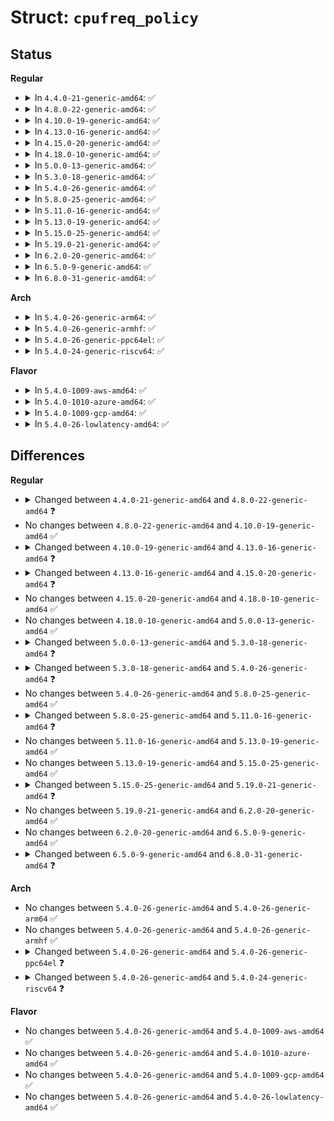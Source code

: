 # Struct: <code>cpufreq_policy</code>

## Status
<b>Regular</b>
<ul>
<li>
<details>
<summary>In <code>4.4.0-21-generic-amd64</code>: ✅</summary>

```c
struct cpufreq_policy {
    cpumask_var_t cpus;
    cpumask_var_t related_cpus;
    cpumask_var_t real_cpus;
    unsigned int shared_type;
    unsigned int cpu;
    struct clk * clk;
    struct cpufreq_cpuinfo cpuinfo;
    unsigned int min;
    unsigned int max;
    unsigned int cur;
    unsigned int restore_freq;
    unsigned int suspend_freq;
    unsigned int policy;
    unsigned int last_policy;
    struct cpufreq_governor * governor;
    void * governor_data;
    bool governor_enabled;
    char[16] last_governor;
    struct work_struct update;
    struct cpufreq_user_policy user_policy;
    struct cpufreq_frequency_table * freq_table;
    struct list_head policy_list;
    struct kobject kobj;
    struct completion kobj_unregister;
    struct rw_semaphore rwsem;
    bool transition_ongoing;
    spinlock_t transition_lock;
    wait_queue_head_t transition_wait;
    struct task_struct * transition_task;
    struct cpufreq_stats * stats;
    void * driver_data;
}
```
</details>
</li>
<li>
<details>
<summary>In <code>4.8.0-22-generic-amd64</code>: ✅</summary>

```c
struct cpufreq_policy {
    cpumask_var_t cpus;
    cpumask_var_t related_cpus;
    cpumask_var_t real_cpus;
    unsigned int shared_type;
    unsigned int cpu;
    struct clk * clk;
    struct cpufreq_cpuinfo cpuinfo;
    unsigned int min;
    unsigned int max;
    unsigned int cur;
    unsigned int restore_freq;
    unsigned int suspend_freq;
    unsigned int policy;
    unsigned int last_policy;
    struct cpufreq_governor * governor;
    void * governor_data;
    char[16] last_governor;
    struct work_struct update;
    struct cpufreq_user_policy user_policy;
    struct cpufreq_frequency_table * freq_table;
    enum cpufreq_table_sorting freq_table_sorted;
    struct list_head policy_list;
    struct kobject kobj;
    struct completion kobj_unregister;
    struct rw_semaphore rwsem;
    bool fast_switch_possible;
    bool fast_switch_enabled;
    unsigned int cached_target_freq;
    int cached_resolved_idx;
    bool transition_ongoing;
    spinlock_t transition_lock;
    wait_queue_head_t transition_wait;
    struct task_struct * transition_task;
    struct cpufreq_stats * stats;
    void * driver_data;
}
```
</details>
</li>
<li>
<details>
<summary>In <code>4.10.0-19-generic-amd64</code>: ✅</summary>

```c
struct cpufreq_policy {
    cpumask_var_t cpus;
    cpumask_var_t related_cpus;
    cpumask_var_t real_cpus;
    unsigned int shared_type;
    unsigned int cpu;
    struct clk * clk;
    struct cpufreq_cpuinfo cpuinfo;
    unsigned int min;
    unsigned int max;
    unsigned int cur;
    unsigned int restore_freq;
    unsigned int suspend_freq;
    unsigned int policy;
    unsigned int last_policy;
    struct cpufreq_governor * governor;
    void * governor_data;
    char[16] last_governor;
    struct work_struct update;
    struct cpufreq_user_policy user_policy;
    struct cpufreq_frequency_table * freq_table;
    enum cpufreq_table_sorting freq_table_sorted;
    struct list_head policy_list;
    struct kobject kobj;
    struct completion kobj_unregister;
    struct rw_semaphore rwsem;
    bool fast_switch_possible;
    bool fast_switch_enabled;
    unsigned int cached_target_freq;
    int cached_resolved_idx;
    bool transition_ongoing;
    spinlock_t transition_lock;
    wait_queue_head_t transition_wait;
    struct task_struct * transition_task;
    struct cpufreq_stats * stats;
    void * driver_data;
}
```
</details>
</li>
<li>
<details>
<summary>In <code>4.13.0-16-generic-amd64</code>: ✅</summary>

```c
struct cpufreq_policy {
    cpumask_var_t cpus;
    cpumask_var_t related_cpus;
    cpumask_var_t real_cpus;
    unsigned int shared_type;
    unsigned int cpu;
    struct clk * clk;
    struct cpufreq_cpuinfo cpuinfo;
    unsigned int min;
    unsigned int max;
    unsigned int cur;
    unsigned int restore_freq;
    unsigned int suspend_freq;
    unsigned int policy;
    unsigned int last_policy;
    struct cpufreq_governor * governor;
    void * governor_data;
    char[16] last_governor;
    struct work_struct update;
    struct cpufreq_user_policy user_policy;
    struct cpufreq_frequency_table * freq_table;
    enum cpufreq_table_sorting freq_table_sorted;
    struct list_head policy_list;
    struct kobject kobj;
    struct completion kobj_unregister;
    struct rw_semaphore rwsem;
    bool fast_switch_possible;
    bool fast_switch_enabled;
    unsigned int transition_delay_us;
    unsigned int cached_target_freq;
    int cached_resolved_idx;
    bool transition_ongoing;
    spinlock_t transition_lock;
    wait_queue_head_t transition_wait;
    struct task_struct * transition_task;
    struct cpufreq_stats * stats;
    void * driver_data;
}
```
</details>
</li>
<li>
<details>
<summary>In <code>4.15.0-20-generic-amd64</code>: ✅</summary>

```c
struct cpufreq_policy {
    cpumask_var_t cpus;
    cpumask_var_t related_cpus;
    cpumask_var_t real_cpus;
    unsigned int shared_type;
    unsigned int cpu;
    struct clk * clk;
    struct cpufreq_cpuinfo cpuinfo;
    unsigned int min;
    unsigned int max;
    unsigned int cur;
    unsigned int restore_freq;
    unsigned int suspend_freq;
    unsigned int policy;
    unsigned int last_policy;
    struct cpufreq_governor * governor;
    void * governor_data;
    char[16] last_governor;
    struct work_struct update;
    struct cpufreq_user_policy user_policy;
    struct cpufreq_frequency_table * freq_table;
    enum cpufreq_table_sorting freq_table_sorted;
    struct list_head policy_list;
    struct kobject kobj;
    struct completion kobj_unregister;
    struct rw_semaphore rwsem;
    bool fast_switch_possible;
    bool fast_switch_enabled;
    unsigned int transition_delay_us;
    bool dvfs_possible_from_any_cpu;
    unsigned int cached_target_freq;
    int cached_resolved_idx;
    bool transition_ongoing;
    spinlock_t transition_lock;
    wait_queue_head_t transition_wait;
    struct task_struct * transition_task;
    struct cpufreq_stats * stats;
    void * driver_data;
}
```
</details>
</li>
<li>
<details>
<summary>In <code>4.18.0-10-generic-amd64</code>: ✅</summary>

```c
struct cpufreq_policy {
    cpumask_var_t cpus;
    cpumask_var_t related_cpus;
    cpumask_var_t real_cpus;
    unsigned int shared_type;
    unsigned int cpu;
    struct clk * clk;
    struct cpufreq_cpuinfo cpuinfo;
    unsigned int min;
    unsigned int max;
    unsigned int cur;
    unsigned int restore_freq;
    unsigned int suspend_freq;
    unsigned int policy;
    unsigned int last_policy;
    struct cpufreq_governor * governor;
    void * governor_data;
    char[16] last_governor;
    struct work_struct update;
    struct cpufreq_user_policy user_policy;
    struct cpufreq_frequency_table * freq_table;
    enum cpufreq_table_sorting freq_table_sorted;
    struct list_head policy_list;
    struct kobject kobj;
    struct completion kobj_unregister;
    struct rw_semaphore rwsem;
    bool fast_switch_possible;
    bool fast_switch_enabled;
    unsigned int transition_delay_us;
    bool dvfs_possible_from_any_cpu;
    unsigned int cached_target_freq;
    int cached_resolved_idx;
    bool transition_ongoing;
    spinlock_t transition_lock;
    wait_queue_head_t transition_wait;
    struct task_struct * transition_task;
    struct cpufreq_stats * stats;
    void * driver_data;
}
```
</details>
</li>
<li>
<details>
<summary>In <code>5.0.0-13-generic-amd64</code>: ✅</summary>

```c
struct cpufreq_policy {
    cpumask_var_t cpus;
    cpumask_var_t related_cpus;
    cpumask_var_t real_cpus;
    unsigned int shared_type;
    unsigned int cpu;
    struct clk * clk;
    struct cpufreq_cpuinfo cpuinfo;
    unsigned int min;
    unsigned int max;
    unsigned int cur;
    unsigned int restore_freq;
    unsigned int suspend_freq;
    unsigned int policy;
    unsigned int last_policy;
    struct cpufreq_governor * governor;
    void * governor_data;
    char[16] last_governor;
    struct work_struct update;
    struct cpufreq_user_policy user_policy;
    struct cpufreq_frequency_table * freq_table;
    enum cpufreq_table_sorting freq_table_sorted;
    struct list_head policy_list;
    struct kobject kobj;
    struct completion kobj_unregister;
    struct rw_semaphore rwsem;
    bool fast_switch_possible;
    bool fast_switch_enabled;
    unsigned int transition_delay_us;
    bool dvfs_possible_from_any_cpu;
    unsigned int cached_target_freq;
    int cached_resolved_idx;
    bool transition_ongoing;
    spinlock_t transition_lock;
    wait_queue_head_t transition_wait;
    struct task_struct * transition_task;
    struct cpufreq_stats * stats;
    void * driver_data;
}
```
</details>
</li>
<li>
<details>
<summary>In <code>5.3.0-18-generic-amd64</code>: ✅</summary>

```c
struct cpufreq_policy {
    cpumask_var_t cpus;
    cpumask_var_t related_cpus;
    cpumask_var_t real_cpus;
    unsigned int shared_type;
    unsigned int cpu;
    struct clk * clk;
    struct cpufreq_cpuinfo cpuinfo;
    unsigned int min;
    unsigned int max;
    unsigned int cur;
    unsigned int restore_freq;
    unsigned int suspend_freq;
    unsigned int policy;
    unsigned int last_policy;
    struct cpufreq_governor * governor;
    void * governor_data;
    char[16] last_governor;
    struct work_struct update;
    struct dev_pm_qos_request * min_freq_req;
    struct dev_pm_qos_request * max_freq_req;
    struct cpufreq_frequency_table * freq_table;
    enum cpufreq_table_sorting freq_table_sorted;
    struct list_head policy_list;
    struct kobject kobj;
    struct completion kobj_unregister;
    struct rw_semaphore rwsem;
    bool fast_switch_possible;
    bool fast_switch_enabled;
    unsigned int transition_delay_us;
    bool dvfs_possible_from_any_cpu;
    unsigned int cached_target_freq;
    int cached_resolved_idx;
    bool transition_ongoing;
    spinlock_t transition_lock;
    wait_queue_head_t transition_wait;
    struct task_struct * transition_task;
    struct cpufreq_stats * stats;
    void * driver_data;
    struct thermal_cooling_device * cdev;
    struct notifier_block nb_min;
    struct notifier_block nb_max;
}
```
</details>
</li>
<li>
<details>
<summary>In <code>5.4.0-26-generic-amd64</code>: ✅</summary>

```c
struct cpufreq_policy {
    cpumask_var_t cpus;
    cpumask_var_t related_cpus;
    cpumask_var_t real_cpus;
    unsigned int shared_type;
    unsigned int cpu;
    struct clk * clk;
    struct cpufreq_cpuinfo cpuinfo;
    unsigned int min;
    unsigned int max;
    unsigned int cur;
    unsigned int restore_freq;
    unsigned int suspend_freq;
    unsigned int policy;
    unsigned int last_policy;
    struct cpufreq_governor * governor;
    void * governor_data;
    char[16] last_governor;
    struct work_struct update;
    struct freq_constraints constraints;
    struct freq_qos_request * min_freq_req;
    struct freq_qos_request * max_freq_req;
    struct cpufreq_frequency_table * freq_table;
    enum cpufreq_table_sorting freq_table_sorted;
    struct list_head policy_list;
    struct kobject kobj;
    struct completion kobj_unregister;
    struct rw_semaphore rwsem;
    bool fast_switch_possible;
    bool fast_switch_enabled;
    unsigned int transition_delay_us;
    bool dvfs_possible_from_any_cpu;
    unsigned int cached_target_freq;
    int cached_resolved_idx;
    bool transition_ongoing;
    spinlock_t transition_lock;
    wait_queue_head_t transition_wait;
    struct task_struct * transition_task;
    struct cpufreq_stats * stats;
    void * driver_data;
    struct thermal_cooling_device * cdev;
    struct notifier_block nb_min;
    struct notifier_block nb_max;
}
```
</details>
</li>
<li>
<details>
<summary>In <code>5.8.0-25-generic-amd64</code>: ✅</summary>

```c
struct cpufreq_policy {
    cpumask_var_t cpus;
    cpumask_var_t related_cpus;
    cpumask_var_t real_cpus;
    unsigned int shared_type;
    unsigned int cpu;
    struct clk * clk;
    struct cpufreq_cpuinfo cpuinfo;
    unsigned int min;
    unsigned int max;
    unsigned int cur;
    unsigned int restore_freq;
    unsigned int suspend_freq;
    unsigned int policy;
    unsigned int last_policy;
    struct cpufreq_governor * governor;
    void * governor_data;
    char[16] last_governor;
    struct work_struct update;
    struct freq_constraints constraints;
    struct freq_qos_request * min_freq_req;
    struct freq_qos_request * max_freq_req;
    struct cpufreq_frequency_table * freq_table;
    enum cpufreq_table_sorting freq_table_sorted;
    struct list_head policy_list;
    struct kobject kobj;
    struct completion kobj_unregister;
    struct rw_semaphore rwsem;
    bool fast_switch_possible;
    bool fast_switch_enabled;
    unsigned int transition_delay_us;
    bool dvfs_possible_from_any_cpu;
    unsigned int cached_target_freq;
    int cached_resolved_idx;
    bool transition_ongoing;
    spinlock_t transition_lock;
    wait_queue_head_t transition_wait;
    struct task_struct * transition_task;
    struct cpufreq_stats * stats;
    void * driver_data;
    struct thermal_cooling_device * cdev;
    struct notifier_block nb_min;
    struct notifier_block nb_max;
}
```
</details>
</li>
<li>
<details>
<summary>In <code>5.11.0-16-generic-amd64</code>: ✅</summary>

```c
struct cpufreq_policy {
    cpumask_var_t cpus;
    cpumask_var_t related_cpus;
    cpumask_var_t real_cpus;
    unsigned int shared_type;
    unsigned int cpu;
    struct clk * clk;
    struct cpufreq_cpuinfo cpuinfo;
    unsigned int min;
    unsigned int max;
    unsigned int cur;
    unsigned int suspend_freq;
    unsigned int policy;
    unsigned int last_policy;
    struct cpufreq_governor * governor;
    void * governor_data;
    char[16] last_governor;
    struct work_struct update;
    struct freq_constraints constraints;
    struct freq_qos_request * min_freq_req;
    struct freq_qos_request * max_freq_req;
    struct cpufreq_frequency_table * freq_table;
    enum cpufreq_table_sorting freq_table_sorted;
    struct list_head policy_list;
    struct kobject kobj;
    struct completion kobj_unregister;
    struct rw_semaphore rwsem;
    bool fast_switch_possible;
    bool fast_switch_enabled;
    bool strict_target;
    unsigned int transition_delay_us;
    bool dvfs_possible_from_any_cpu;
    unsigned int cached_target_freq;
    unsigned int cached_resolved_idx;
    bool transition_ongoing;
    spinlock_t transition_lock;
    wait_queue_head_t transition_wait;
    struct task_struct * transition_task;
    struct cpufreq_stats * stats;
    void * driver_data;
    struct thermal_cooling_device * cdev;
    struct notifier_block nb_min;
    struct notifier_block nb_max;
}
```
</details>
</li>
<li>
<details>
<summary>In <code>5.13.0-19-generic-amd64</code>: ✅</summary>

```c
struct cpufreq_policy {
    cpumask_var_t cpus;
    cpumask_var_t related_cpus;
    cpumask_var_t real_cpus;
    unsigned int shared_type;
    unsigned int cpu;
    struct clk * clk;
    struct cpufreq_cpuinfo cpuinfo;
    unsigned int min;
    unsigned int max;
    unsigned int cur;
    unsigned int suspend_freq;
    unsigned int policy;
    unsigned int last_policy;
    struct cpufreq_governor * governor;
    void * governor_data;
    char[16] last_governor;
    struct work_struct update;
    struct freq_constraints constraints;
    struct freq_qos_request * min_freq_req;
    struct freq_qos_request * max_freq_req;
    struct cpufreq_frequency_table * freq_table;
    enum cpufreq_table_sorting freq_table_sorted;
    struct list_head policy_list;
    struct kobject kobj;
    struct completion kobj_unregister;
    struct rw_semaphore rwsem;
    bool fast_switch_possible;
    bool fast_switch_enabled;
    bool strict_target;
    unsigned int transition_delay_us;
    bool dvfs_possible_from_any_cpu;
    unsigned int cached_target_freq;
    unsigned int cached_resolved_idx;
    bool transition_ongoing;
    spinlock_t transition_lock;
    wait_queue_head_t transition_wait;
    struct task_struct * transition_task;
    struct cpufreq_stats * stats;
    void * driver_data;
    struct thermal_cooling_device * cdev;
    struct notifier_block nb_min;
    struct notifier_block nb_max;
}
```
</details>
</li>
<li>
<details>
<summary>In <code>5.15.0-25-generic-amd64</code>: ✅</summary>

```c
struct cpufreq_policy {
    cpumask_var_t cpus;
    cpumask_var_t related_cpus;
    cpumask_var_t real_cpus;
    unsigned int shared_type;
    unsigned int cpu;
    struct clk * clk;
    struct cpufreq_cpuinfo cpuinfo;
    unsigned int min;
    unsigned int max;
    unsigned int cur;
    unsigned int suspend_freq;
    unsigned int policy;
    unsigned int last_policy;
    struct cpufreq_governor * governor;
    void * governor_data;
    char[16] last_governor;
    struct work_struct update;
    struct freq_constraints constraints;
    struct freq_qos_request * min_freq_req;
    struct freq_qos_request * max_freq_req;
    struct cpufreq_frequency_table * freq_table;
    enum cpufreq_table_sorting freq_table_sorted;
    struct list_head policy_list;
    struct kobject kobj;
    struct completion kobj_unregister;
    struct rw_semaphore rwsem;
    bool fast_switch_possible;
    bool fast_switch_enabled;
    bool strict_target;
    unsigned int transition_delay_us;
    bool dvfs_possible_from_any_cpu;
    unsigned int cached_target_freq;
    unsigned int cached_resolved_idx;
    bool transition_ongoing;
    spinlock_t transition_lock;
    wait_queue_head_t transition_wait;
    struct task_struct * transition_task;
    struct cpufreq_stats * stats;
    void * driver_data;
    struct thermal_cooling_device * cdev;
    struct notifier_block nb_min;
    struct notifier_block nb_max;
}
```
</details>
</li>
<li>
<details>
<summary>In <code>5.19.0-21-generic-amd64</code>: ✅</summary>

```c
struct cpufreq_policy {
    cpumask_var_t cpus;
    cpumask_var_t related_cpus;
    cpumask_var_t real_cpus;
    unsigned int shared_type;
    unsigned int cpu;
    struct clk * clk;
    struct cpufreq_cpuinfo cpuinfo;
    unsigned int min;
    unsigned int max;
    unsigned int cur;
    unsigned int suspend_freq;
    unsigned int policy;
    unsigned int last_policy;
    struct cpufreq_governor * governor;
    void * governor_data;
    char[16] last_governor;
    struct work_struct update;
    struct freq_constraints constraints;
    struct freq_qos_request * min_freq_req;
    struct freq_qos_request * max_freq_req;
    struct cpufreq_frequency_table * freq_table;
    enum cpufreq_table_sorting freq_table_sorted;
    struct list_head policy_list;
    struct kobject kobj;
    struct completion kobj_unregister;
    struct rw_semaphore rwsem;
    bool fast_switch_possible;
    bool fast_switch_enabled;
    bool strict_target;
    bool efficiencies_available;
    unsigned int transition_delay_us;
    bool dvfs_possible_from_any_cpu;
    unsigned int cached_target_freq;
    unsigned int cached_resolved_idx;
    bool transition_ongoing;
    spinlock_t transition_lock;
    wait_queue_head_t transition_wait;
    struct task_struct * transition_task;
    struct cpufreq_stats * stats;
    void * driver_data;
    struct thermal_cooling_device * cdev;
    struct notifier_block nb_min;
    struct notifier_block nb_max;
}
```
</details>
</li>
<li>
<details>
<summary>In <code>6.2.0-20-generic-amd64</code>: ✅</summary>

```c
struct cpufreq_policy {
    cpumask_var_t cpus;
    cpumask_var_t related_cpus;
    cpumask_var_t real_cpus;
    unsigned int shared_type;
    unsigned int cpu;
    struct clk * clk;
    struct cpufreq_cpuinfo cpuinfo;
    unsigned int min;
    unsigned int max;
    unsigned int cur;
    unsigned int suspend_freq;
    unsigned int policy;
    unsigned int last_policy;
    struct cpufreq_governor * governor;
    void * governor_data;
    char[16] last_governor;
    struct work_struct update;
    struct freq_constraints constraints;
    struct freq_qos_request * min_freq_req;
    struct freq_qos_request * max_freq_req;
    struct cpufreq_frequency_table * freq_table;
    enum cpufreq_table_sorting freq_table_sorted;
    struct list_head policy_list;
    struct kobject kobj;
    struct completion kobj_unregister;
    struct rw_semaphore rwsem;
    bool fast_switch_possible;
    bool fast_switch_enabled;
    bool strict_target;
    bool efficiencies_available;
    unsigned int transition_delay_us;
    bool dvfs_possible_from_any_cpu;
    unsigned int cached_target_freq;
    unsigned int cached_resolved_idx;
    bool transition_ongoing;
    spinlock_t transition_lock;
    wait_queue_head_t transition_wait;
    struct task_struct * transition_task;
    struct cpufreq_stats * stats;
    void * driver_data;
    struct thermal_cooling_device * cdev;
    struct notifier_block nb_min;
    struct notifier_block nb_max;
}
```
</details>
</li>
<li>
<details>
<summary>In <code>6.5.0-9-generic-amd64</code>: ✅</summary>

```c
struct cpufreq_policy {
    cpumask_var_t cpus;
    cpumask_var_t related_cpus;
    cpumask_var_t real_cpus;
    unsigned int shared_type;
    unsigned int cpu;
    struct clk * clk;
    struct cpufreq_cpuinfo cpuinfo;
    unsigned int min;
    unsigned int max;
    unsigned int cur;
    unsigned int suspend_freq;
    unsigned int policy;
    unsigned int last_policy;
    struct cpufreq_governor * governor;
    void * governor_data;
    char[16] last_governor;
    struct work_struct update;
    struct freq_constraints constraints;
    struct freq_qos_request * min_freq_req;
    struct freq_qos_request * max_freq_req;
    struct cpufreq_frequency_table * freq_table;
    enum cpufreq_table_sorting freq_table_sorted;
    struct list_head policy_list;
    struct kobject kobj;
    struct completion kobj_unregister;
    struct rw_semaphore rwsem;
    bool fast_switch_possible;
    bool fast_switch_enabled;
    bool strict_target;
    bool efficiencies_available;
    unsigned int transition_delay_us;
    bool dvfs_possible_from_any_cpu;
    unsigned int cached_target_freq;
    unsigned int cached_resolved_idx;
    bool transition_ongoing;
    spinlock_t transition_lock;
    wait_queue_head_t transition_wait;
    struct task_struct * transition_task;
    struct cpufreq_stats * stats;
    void * driver_data;
    struct thermal_cooling_device * cdev;
    struct notifier_block nb_min;
    struct notifier_block nb_max;
}
```
</details>
</li>
<li>
<details>
<summary>In <code>6.8.0-31-generic-amd64</code>: ✅</summary>

```c
struct cpufreq_policy {
    cpumask_var_t cpus;
    cpumask_var_t related_cpus;
    cpumask_var_t real_cpus;
    unsigned int shared_type;
    unsigned int cpu;
    struct clk * clk;
    struct cpufreq_cpuinfo cpuinfo;
    unsigned int min;
    unsigned int max;
    unsigned int cur;
    unsigned int suspend_freq;
    unsigned int policy;
    unsigned int last_policy;
    struct cpufreq_governor * governor;
    void * governor_data;
    char[16] last_governor;
    struct work_struct update;
    struct freq_constraints constraints;
    struct freq_qos_request * min_freq_req;
    struct freq_qos_request * max_freq_req;
    struct cpufreq_frequency_table * freq_table;
    enum cpufreq_table_sorting freq_table_sorted;
    struct list_head policy_list;
    struct kobject kobj;
    struct completion kobj_unregister;
    struct rw_semaphore rwsem;
    bool fast_switch_possible;
    bool fast_switch_enabled;
    bool strict_target;
    bool efficiencies_available;
    unsigned int transition_delay_us;
    bool dvfs_possible_from_any_cpu;
    bool boost_enabled;
    unsigned int cached_target_freq;
    unsigned int cached_resolved_idx;
    bool transition_ongoing;
    spinlock_t transition_lock;
    wait_queue_head_t transition_wait;
    struct task_struct * transition_task;
    struct cpufreq_stats * stats;
    void * driver_data;
    struct thermal_cooling_device * cdev;
    struct notifier_block nb_min;
    struct notifier_block nb_max;
}
```
</details>
</li>
</ul>
<b>Arch</b>
<ul>
<li>
<details>
<summary>In <code>5.4.0-26-generic-arm64</code>: ✅</summary>

```c
struct cpufreq_policy {
    cpumask_var_t cpus;
    cpumask_var_t related_cpus;
    cpumask_var_t real_cpus;
    unsigned int shared_type;
    unsigned int cpu;
    struct clk * clk;
    struct cpufreq_cpuinfo cpuinfo;
    unsigned int min;
    unsigned int max;
    unsigned int cur;
    unsigned int restore_freq;
    unsigned int suspend_freq;
    unsigned int policy;
    unsigned int last_policy;
    struct cpufreq_governor * governor;
    void * governor_data;
    char[16] last_governor;
    struct work_struct update;
    struct freq_constraints constraints;
    struct freq_qos_request * min_freq_req;
    struct freq_qos_request * max_freq_req;
    struct cpufreq_frequency_table * freq_table;
    enum cpufreq_table_sorting freq_table_sorted;
    struct list_head policy_list;
    struct kobject kobj;
    struct completion kobj_unregister;
    struct rw_semaphore rwsem;
    bool fast_switch_possible;
    bool fast_switch_enabled;
    unsigned int transition_delay_us;
    bool dvfs_possible_from_any_cpu;
    unsigned int cached_target_freq;
    int cached_resolved_idx;
    bool transition_ongoing;
    spinlock_t transition_lock;
    wait_queue_head_t transition_wait;
    struct task_struct * transition_task;
    struct cpufreq_stats * stats;
    void * driver_data;
    struct thermal_cooling_device * cdev;
    struct notifier_block nb_min;
    struct notifier_block nb_max;
}
```
</details>
</li>
<li>
<details>
<summary>In <code>5.4.0-26-generic-armhf</code>: ✅</summary>

```c
struct cpufreq_policy {
    cpumask_var_t cpus;
    cpumask_var_t related_cpus;
    cpumask_var_t real_cpus;
    unsigned int shared_type;
    unsigned int cpu;
    struct clk * clk;
    struct cpufreq_cpuinfo cpuinfo;
    unsigned int min;
    unsigned int max;
    unsigned int cur;
    unsigned int restore_freq;
    unsigned int suspend_freq;
    unsigned int policy;
    unsigned int last_policy;
    struct cpufreq_governor * governor;
    void * governor_data;
    char[16] last_governor;
    struct work_struct update;
    struct freq_constraints constraints;
    struct freq_qos_request * min_freq_req;
    struct freq_qos_request * max_freq_req;
    struct cpufreq_frequency_table * freq_table;
    enum cpufreq_table_sorting freq_table_sorted;
    struct list_head policy_list;
    struct kobject kobj;
    struct completion kobj_unregister;
    struct rw_semaphore rwsem;
    bool fast_switch_possible;
    bool fast_switch_enabled;
    unsigned int transition_delay_us;
    bool dvfs_possible_from_any_cpu;
    unsigned int cached_target_freq;
    int cached_resolved_idx;
    bool transition_ongoing;
    spinlock_t transition_lock;
    wait_queue_head_t transition_wait;
    struct task_struct * transition_task;
    struct cpufreq_stats * stats;
    void * driver_data;
    struct thermal_cooling_device * cdev;
    struct notifier_block nb_min;
    struct notifier_block nb_max;
}
```
</details>
</li>
<li>
<details>
<summary>In <code>5.4.0-26-generic-ppc64el</code>: ✅</summary>

```c
struct cpufreq_policy {
    cpumask_var_t cpus;
    cpumask_var_t related_cpus;
    cpumask_var_t real_cpus;
    unsigned int shared_type;
    unsigned int cpu;
    struct clk * clk;
    struct cpufreq_cpuinfo cpuinfo;
    unsigned int min;
    unsigned int max;
    unsigned int cur;
    unsigned int restore_freq;
    unsigned int suspend_freq;
    unsigned int policy;
    unsigned int last_policy;
    struct cpufreq_governor * governor;
    void * governor_data;
    char[16] last_governor;
    struct work_struct update;
    struct freq_constraints constraints;
    struct freq_qos_request * min_freq_req;
    struct freq_qos_request * max_freq_req;
    struct cpufreq_frequency_table * freq_table;
    enum cpufreq_table_sorting freq_table_sorted;
    struct list_head policy_list;
    struct kobject kobj;
    struct completion kobj_unregister;
    struct rw_semaphore rwsem;
    bool fast_switch_possible;
    bool fast_switch_enabled;
    unsigned int transition_delay_us;
    bool dvfs_possible_from_any_cpu;
    unsigned int cached_target_freq;
    int cached_resolved_idx;
    bool transition_ongoing;
    spinlock_t transition_lock;
    wait_queue_head_t transition_wait;
    struct task_struct * transition_task;
    struct cpufreq_stats * stats;
    void * driver_data;
    struct thermal_cooling_device * cdev;
    struct notifier_block nb_min;
    struct notifier_block nb_max;
}
```
</details>
</li>
<li>
<details>
<summary>In <code>5.4.0-24-generic-riscv64</code>: ✅</summary>

```c
struct cpufreq_policy {
    cpumask_var_t cpus;
    cpumask_var_t related_cpus;
    cpumask_var_t real_cpus;
    unsigned int shared_type;
    unsigned int cpu;
    struct clk * clk;
    struct cpufreq_cpuinfo cpuinfo;
    unsigned int min;
    unsigned int max;
    unsigned int cur;
    unsigned int restore_freq;
    unsigned int suspend_freq;
    unsigned int policy;
    unsigned int last_policy;
    struct cpufreq_governor * governor;
    void * governor_data;
    char[16] last_governor;
    struct work_struct update;
    struct freq_constraints constraints;
    struct freq_qos_request * min_freq_req;
    struct freq_qos_request * max_freq_req;
    struct cpufreq_frequency_table * freq_table;
    enum cpufreq_table_sorting freq_table_sorted;
    struct list_head policy_list;
    struct kobject kobj;
    struct completion kobj_unregister;
    struct rw_semaphore rwsem;
    bool fast_switch_possible;
    bool fast_switch_enabled;
    unsigned int transition_delay_us;
    bool dvfs_possible_from_any_cpu;
    unsigned int cached_target_freq;
    int cached_resolved_idx;
    bool transition_ongoing;
    spinlock_t transition_lock;
    wait_queue_head_t transition_wait;
    struct task_struct * transition_task;
    struct cpufreq_stats * stats;
    void * driver_data;
    struct thermal_cooling_device * cdev;
    struct notifier_block nb_min;
    struct notifier_block nb_max;
}
```
</details>
</li>
</ul>
<b>Flavor</b>
<ul>
<li>
<details>
<summary>In <code>5.4.0-1009-aws-amd64</code>: ✅</summary>

```c
struct cpufreq_policy {
    cpumask_var_t cpus;
    cpumask_var_t related_cpus;
    cpumask_var_t real_cpus;
    unsigned int shared_type;
    unsigned int cpu;
    struct clk * clk;
    struct cpufreq_cpuinfo cpuinfo;
    unsigned int min;
    unsigned int max;
    unsigned int cur;
    unsigned int restore_freq;
    unsigned int suspend_freq;
    unsigned int policy;
    unsigned int last_policy;
    struct cpufreq_governor * governor;
    void * governor_data;
    char[16] last_governor;
    struct work_struct update;
    struct freq_constraints constraints;
    struct freq_qos_request * min_freq_req;
    struct freq_qos_request * max_freq_req;
    struct cpufreq_frequency_table * freq_table;
    enum cpufreq_table_sorting freq_table_sorted;
    struct list_head policy_list;
    struct kobject kobj;
    struct completion kobj_unregister;
    struct rw_semaphore rwsem;
    bool fast_switch_possible;
    bool fast_switch_enabled;
    unsigned int transition_delay_us;
    bool dvfs_possible_from_any_cpu;
    unsigned int cached_target_freq;
    int cached_resolved_idx;
    bool transition_ongoing;
    spinlock_t transition_lock;
    wait_queue_head_t transition_wait;
    struct task_struct * transition_task;
    struct cpufreq_stats * stats;
    void * driver_data;
    struct thermal_cooling_device * cdev;
    struct notifier_block nb_min;
    struct notifier_block nb_max;
}
```
</details>
</li>
<li>
<details>
<summary>In <code>5.4.0-1010-azure-amd64</code>: ✅</summary>

```c
struct cpufreq_policy {
    cpumask_var_t cpus;
    cpumask_var_t related_cpus;
    cpumask_var_t real_cpus;
    unsigned int shared_type;
    unsigned int cpu;
    struct clk * clk;
    struct cpufreq_cpuinfo cpuinfo;
    unsigned int min;
    unsigned int max;
    unsigned int cur;
    unsigned int restore_freq;
    unsigned int suspend_freq;
    unsigned int policy;
    unsigned int last_policy;
    struct cpufreq_governor * governor;
    void * governor_data;
    char[16] last_governor;
    struct work_struct update;
    struct freq_constraints constraints;
    struct freq_qos_request * min_freq_req;
    struct freq_qos_request * max_freq_req;
    struct cpufreq_frequency_table * freq_table;
    enum cpufreq_table_sorting freq_table_sorted;
    struct list_head policy_list;
    struct kobject kobj;
    struct completion kobj_unregister;
    struct rw_semaphore rwsem;
    bool fast_switch_possible;
    bool fast_switch_enabled;
    unsigned int transition_delay_us;
    bool dvfs_possible_from_any_cpu;
    unsigned int cached_target_freq;
    int cached_resolved_idx;
    bool transition_ongoing;
    spinlock_t transition_lock;
    wait_queue_head_t transition_wait;
    struct task_struct * transition_task;
    struct cpufreq_stats * stats;
    void * driver_data;
    struct thermal_cooling_device * cdev;
    struct notifier_block nb_min;
    struct notifier_block nb_max;
}
```
</details>
</li>
<li>
<details>
<summary>In <code>5.4.0-1009-gcp-amd64</code>: ✅</summary>

```c
struct cpufreq_policy {
    cpumask_var_t cpus;
    cpumask_var_t related_cpus;
    cpumask_var_t real_cpus;
    unsigned int shared_type;
    unsigned int cpu;
    struct clk * clk;
    struct cpufreq_cpuinfo cpuinfo;
    unsigned int min;
    unsigned int max;
    unsigned int cur;
    unsigned int restore_freq;
    unsigned int suspend_freq;
    unsigned int policy;
    unsigned int last_policy;
    struct cpufreq_governor * governor;
    void * governor_data;
    char[16] last_governor;
    struct work_struct update;
    struct freq_constraints constraints;
    struct freq_qos_request * min_freq_req;
    struct freq_qos_request * max_freq_req;
    struct cpufreq_frequency_table * freq_table;
    enum cpufreq_table_sorting freq_table_sorted;
    struct list_head policy_list;
    struct kobject kobj;
    struct completion kobj_unregister;
    struct rw_semaphore rwsem;
    bool fast_switch_possible;
    bool fast_switch_enabled;
    unsigned int transition_delay_us;
    bool dvfs_possible_from_any_cpu;
    unsigned int cached_target_freq;
    int cached_resolved_idx;
    bool transition_ongoing;
    spinlock_t transition_lock;
    wait_queue_head_t transition_wait;
    struct task_struct * transition_task;
    struct cpufreq_stats * stats;
    void * driver_data;
    struct thermal_cooling_device * cdev;
    struct notifier_block nb_min;
    struct notifier_block nb_max;
}
```
</details>
</li>
<li>
<details>
<summary>In <code>5.4.0-26-lowlatency-amd64</code>: ✅</summary>

```c
struct cpufreq_policy {
    cpumask_var_t cpus;
    cpumask_var_t related_cpus;
    cpumask_var_t real_cpus;
    unsigned int shared_type;
    unsigned int cpu;
    struct clk * clk;
    struct cpufreq_cpuinfo cpuinfo;
    unsigned int min;
    unsigned int max;
    unsigned int cur;
    unsigned int restore_freq;
    unsigned int suspend_freq;
    unsigned int policy;
    unsigned int last_policy;
    struct cpufreq_governor * governor;
    void * governor_data;
    char[16] last_governor;
    struct work_struct update;
    struct freq_constraints constraints;
    struct freq_qos_request * min_freq_req;
    struct freq_qos_request * max_freq_req;
    struct cpufreq_frequency_table * freq_table;
    enum cpufreq_table_sorting freq_table_sorted;
    struct list_head policy_list;
    struct kobject kobj;
    struct completion kobj_unregister;
    struct rw_semaphore rwsem;
    bool fast_switch_possible;
    bool fast_switch_enabled;
    unsigned int transition_delay_us;
    bool dvfs_possible_from_any_cpu;
    unsigned int cached_target_freq;
    int cached_resolved_idx;
    bool transition_ongoing;
    spinlock_t transition_lock;
    wait_queue_head_t transition_wait;
    struct task_struct * transition_task;
    struct cpufreq_stats * stats;
    void * driver_data;
    struct thermal_cooling_device * cdev;
    struct notifier_block nb_min;
    struct notifier_block nb_max;
}
```
</details>
</li>
</ul>

## Differences
<b>Regular</b>
<ul>
<li>
<details>
<summary>Changed between <code>4.4.0-21-generic-amd64</code> and <code>4.8.0-22-generic-amd64</code> ❓</summary>
<ul>
<li>
<b>Field added. </b>
<code>enum cpufreq_table_sorting freq_table_sorted</code>
</li>
<li>
<b>Field added. </b>
<code>bool fast_switch_possible</code>
</li>
<li>
<b>Field added. </b>
<code>bool fast_switch_enabled</code>
</li>
<li>
<b>Field added. </b>
<code>unsigned int cached_target_freq</code>
</li>
<li>
<b>Field added. </b>
<code>int cached_resolved_idx</code>
</li>
<li>
<b>Field removed. </b>
<code>bool governor_enabled</code>
</li>
</ul>
</details>
</li>
<li>
No changes between <code>4.8.0-22-generic-amd64</code> and <code>4.10.0-19-generic-amd64</code> ✅
</li>
<li>
<details>
<summary>Changed between <code>4.10.0-19-generic-amd64</code> and <code>4.13.0-16-generic-amd64</code> ❓</summary>
<ul>
<li>
<b>Field added. </b>
<code>unsigned int transition_delay_us</code>
</li>
</ul>
</details>
</li>
<li>
<details>
<summary>Changed between <code>4.13.0-16-generic-amd64</code> and <code>4.15.0-20-generic-amd64</code> ❓</summary>
<ul>
<li>
<b>Field added. </b>
<code>bool dvfs_possible_from_any_cpu</code>
</li>
</ul>
</details>
</li>
<li>
No changes between <code>4.15.0-20-generic-amd64</code> and <code>4.18.0-10-generic-amd64</code> ✅
</li>
<li>
No changes between <code>4.18.0-10-generic-amd64</code> and <code>5.0.0-13-generic-amd64</code> ✅
</li>
<li>
<details>
<summary>Changed between <code>5.0.0-13-generic-amd64</code> and <code>5.3.0-18-generic-amd64</code> ❓</summary>
<ul>
<li>
<b>Field added. </b>
<code>struct dev_pm_qos_request * min_freq_req</code>
</li>
<li>
<b>Field added. </b>
<code>struct dev_pm_qos_request * max_freq_req</code>
</li>
<li>
<b>Field added. </b>
<code>struct thermal_cooling_device * cdev</code>
</li>
<li>
<b>Field added. </b>
<code>struct notifier_block nb_min</code>
</li>
<li>
<b>Field added. </b>
<code>struct notifier_block nb_max</code>
</li>
<li>
<b>Field removed. </b>
<code>struct cpufreq_user_policy user_policy</code>
</li>
</ul>
</details>
</li>
<li>
<details>
<summary>Changed between <code>5.3.0-18-generic-amd64</code> and <code>5.4.0-26-generic-amd64</code> ❓</summary>
<ul>
<li>
<b>Field added. </b>
<code>struct freq_constraints constraints</code>
</li>
<li>
<b>Field type changed. </b>
<code>struct dev_pm_qos_request * min_freq_req</code> ➡️ <code>struct freq_qos_request * min_freq_req</code>
</li>
<li>
<b>Field type changed. </b>
<code>struct dev_pm_qos_request * max_freq_req</code> ➡️ <code>struct freq_qos_request * max_freq_req</code>
</li>
</ul>
</details>
</li>
<li>
No changes between <code>5.4.0-26-generic-amd64</code> and <code>5.8.0-25-generic-amd64</code> ✅
</li>
<li>
<details>
<summary>Changed between <code>5.8.0-25-generic-amd64</code> and <code>5.11.0-16-generic-amd64</code> ❓</summary>
<ul>
<li>
<b>Field added. </b>
<code>bool strict_target</code>
</li>
<li>
<b>Field removed. </b>
<code>unsigned int restore_freq</code>
</li>
<li>
<b>Field type changed. </b>
<code>int cached_resolved_idx</code> ➡️ <code>unsigned int cached_resolved_idx</code>
</li>
</ul>
</details>
</li>
<li>
No changes between <code>5.11.0-16-generic-amd64</code> and <code>5.13.0-19-generic-amd64</code> ✅
</li>
<li>
No changes between <code>5.13.0-19-generic-amd64</code> and <code>5.15.0-25-generic-amd64</code> ✅
</li>
<li>
<details>
<summary>Changed between <code>5.15.0-25-generic-amd64</code> and <code>5.19.0-21-generic-amd64</code> ❓</summary>
<ul>
<li>
<b>Field added. </b>
<code>bool efficiencies_available</code>
</li>
</ul>
</details>
</li>
<li>
No changes between <code>5.19.0-21-generic-amd64</code> and <code>6.2.0-20-generic-amd64</code> ✅
</li>
<li>
No changes between <code>6.2.0-20-generic-amd64</code> and <code>6.5.0-9-generic-amd64</code> ✅
</li>
<li>
<details>
<summary>Changed between <code>6.5.0-9-generic-amd64</code> and <code>6.8.0-31-generic-amd64</code> ❓</summary>
<ul>
<li>
<b>Field added. </b>
<code>bool boost_enabled</code>
</li>
</ul>
</details>
</li>
</ul>
<b>Arch</b>
<ul>
<li>
No changes between <code>5.4.0-26-generic-amd64</code> and <code>5.4.0-26-generic-arm64</code> ✅
</li>
<li>
No changes between <code>5.4.0-26-generic-amd64</code> and <code>5.4.0-26-generic-armhf</code> ✅
</li>
<li>
<details>
<summary>Changed between <code>5.4.0-26-generic-amd64</code> and <code>5.4.0-26-generic-ppc64el</code> ❓</summary>
<ul>
<li>
<b>Field type changed. </b>
<code>struct clk * clk</code> ➡️ <code>struct clk * clk</code>
</li>
</ul>
</details>
</li>
<li>
<details>
<summary>Changed between <code>5.4.0-26-generic-amd64</code> and <code>5.4.0-24-generic-riscv64</code> ❓</summary>
<ul>
<li>
<b>Field type changed. </b>
<code>struct cpufreq_stats * stats</code> ➡️ <code>struct cpufreq_stats * stats</code>
</li>
</ul>
</details>
</li>
</ul>
<b>Flavor</b>
<ul>
<li>
No changes between <code>5.4.0-26-generic-amd64</code> and <code>5.4.0-1009-aws-amd64</code> ✅
</li>
<li>
No changes between <code>5.4.0-26-generic-amd64</code> and <code>5.4.0-1010-azure-amd64</code> ✅
</li>
<li>
No changes between <code>5.4.0-26-generic-amd64</code> and <code>5.4.0-1009-gcp-amd64</code> ✅
</li>
<li>
No changes between <code>5.4.0-26-generic-amd64</code> and <code>5.4.0-26-lowlatency-amd64</code> ✅
</li>
</ul>
